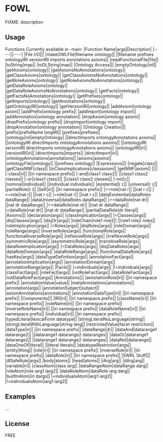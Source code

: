 # FOWL
FIXME: description
## Usage
Functions Currently available in -main:
|Function Name|args|Description|
|:---:||:---:|
|File I/O|||
|makeOWLFile|filename ontology||
||filename prefixes ontologyIRI versionIRI imports annotations axioms||
|readFunctionalFile|file||
|toString|map||
|toDLString|map||
|Ontology Access|||
|emptyOntology|nil||
|getAxioms|ontology||
|getAxiomsNoAnnotations|ontology||
|getClassAxioms|ontology||
|getClassAxiomsNoAnnotations|ontology||
|getRoleAxioms|ontology||
|getRoleAxiomsNoAnnotations|ontology||
|getDataRoleAxioms|ontology||
|getDataRoleAxiomsNoAnnotations|ontology||
|getFacts|ontology||
|getFactsNoAnnotations|ontology||
|getPrefixes|ontology||
|getImports|ontology||
|getAnnotations|ontology||
|getOntologyIRI|ontology||
|getVersionIRI|ontology||
|addAxiom|ontology axiom||
|addPrefix|ontology prefix||
|addImport|ontology import||
|addAnnotation|ontology annotation||
|dropAxiom|ontology axiom||
|dropPrefix|ontology prefix||
|dropImport|ontology import||
|dropAnnotation|ontology annotation||
|Ontology Creation|||
|prefix|prefixName longIRI|| 
|prefixes|prefixes|| 
|ontology|nil|emptyOntology|
||directImports ontologyAnnotations axioms||
||ontologyIRI directImports ontologyAnnotations axioms||
||ontologyIRI versionIRI directImports ontologyAnnotations axioms||
|ontologyIRI|iri|| 
|versionIRI|iri|| 
|directImports|imports|| 
|directImport|iri|| 
|ontologyAnnotations|annotations|| 
|axioms|axioms|| 
|ontologyFile|ontology||
||prefixes ontology||
|Expressions|||
|negate|class|| 
|getClassNNF|class|| 
|toClassImplications|classaxiom|| 
|getNNF|axiom|| 
||||
|-class|iri||
||iri namespace prefix||
|-and|class1 class2||
||class1 class2 classes||
|-or|class1 class2||
||class1 class2 classes||
|-not|c||
|nominal|individual||
||individual individuals||
|existential|r c||
|universal|r c||
|partialRole|r i||
|Self|iri||
||iri namespace prefix||
|>=role|nat r||
||nat r c||
|<=role|nat r||
||nat r c||
|=role|nat r||
||nat r c||
|dataExistential|dataRoles dataRange||
|dataUniversal|dataRoles dataRange||
|>=dataRole|nat dr||
||nat dr dataRange||
|<=dataRole|nat dr||
||nat dr dataRange||
|=dataRole|nat dr||
||nat dr dataRange||
|partialDataRole|dr literal||
|Axioms|||
|declaration|args||
|classImplication|args||
|=Classes|args||
|disjClasses|args||
|disjOr|args||
|roleChain|role1 role2||
||role1 role2 roles||
|roleImplication|args||
|=Roles|args||
|disjRoles|args||
|roleDomain|args||
|roleRange|args||
|inverseRoles|args||
|functionalRole|args||
|functionalInverseRole|args||
|reflexiveRole|args||
|irreflexiveRole|args||
|symmetricRole|args||
|asymmetricRole|args||
|transitiveRole|args||
|dataRoleImplication|args||
|=DataRoles|args||
|disjDataRoles|args||
|dataRoleDomain|args||
|dataRoleRange|args||
|functionalDataRole|args||
|hasKey|args||
|dataTypeDefinition|args||
|annotationFact|args||
|annotationImplication|args||
|annotationDomain|args||
|annotationRange|args||
|Facts|||
|=individuals|args||
|!=individuals|args||
|classFact|args||
|roleFact|args||
|notRoleFact|args||
|dataRoleFact|args||
|notDataRoleFact|args||
|Annotations|||
|annotationRole|iri||
||iri namespace prefix||
|annotationValue|value||
|metaAnnotations|annotations||
|annotation|args||
|annotationSubject|subject||
|axiomAnnotations|annotations||
|annotationDataType|iri||
||iri namespace prefix||
|Components|||
|IRI|iri||
||iri namespace prefix||
|className|iri||
||iri namespace prefix||
|roleName|iri||
||iri namespace prefix||
|inverseRoleName|iri||
||iri namespace prefix||
|dataRoleName|iri||
||iri namespace prefix||
|individual|iri||
||iri namespace prefix||
|typedLiteral|lexicalForm datatype||
|stringLiteralNoLanguage|string||
|stringLiteralWithLanguage|string lang||
|restrictedValue|facet restriction||
|dataType|iri||
||iri namespace prefix||
|dataRange|dr||
|dataAnd|datarange1 datarange2||
||datarange1 datarange2 dataranges||
|dataOr|datarange1 datarange2||
||datarange1 datarange2 dataranges||
|dataNot|datarange||
|dataOneOf|literal||
||literal literals||
|datatypeRestriction|args||
|entity|thing||
|role|iri||
||iri namespace prefix||
|inverseRole|iri||
||iri namespace prefix||
|dataRole|iri||
||iri namespace prefix||
|SWRL Stuff|||
|dlSafeRule|args||
|body|atoms||
|head|atoms|| 
|iArg|arg|| 
|dArg|arg|| 
|variable|iri|| 
|classAtom|class iarg|| 
|dataRangeAtom|dataRange darg|| 
|roleAtom|role iarg1 iarg2|| 
|dataRoleAtom|dataRole iarg darg|| 
|builtInAtom|iri dargs|| 
|=individualsAtom|iarg1 iarg2|| 
|!=individualsAtom|iarg1 iarg2||

## Examples
...
## License
FREE

